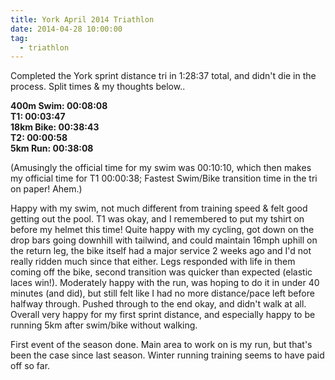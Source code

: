```yaml
---
title: York April 2014 Triathlon
date: 2014-04-28 10:00:00
tag:
  - triathlon
---
```


Completed the York sprint distance tri in 1:28:37 total, and didn't die in the process. Split times & my thoughts below..

**400m Swim: 00:08:08**  
**T1: 00:03:47**  
**18km Bike: 00:38:43**  
**T2: 00:00:58**  
**5km Run: 00:38:08**  

(Amusingly the official time for my swim was 00:10:10, which then makes my official time for T1 00:00:38; Fastest Swim/Bike transition time in the tri on paper! Ahem.)

Happy with my swim, not much different from training speed & felt good getting out the pool. T1 was okay, and I remembered to put my tshirt on before my helmet this time! Quite happy with my cycling, got down on the drop bars going downhill with tailwind, and could maintain 16mph uphill on the return leg, the bike itself had a major service 2 weeks ago and I'd not really ridden much since that either. Legs responded with life in them coming off the bike, second transition was quicker than expected (elastic laces win!). Moderately happy with the run, was hoping to do it in under 40 minutes (and did), but still felt like I had no more distance/pace left before halfway through. Pushed through to the end okay, and didn't walk at all. Overall very happy for my first sprint distance, and especially happy to be running 5km after swim/bike without walking.

First event of the season done. Main area to work on is my run, but that's been the case since last season. Winter running training seems to have paid off so far.
